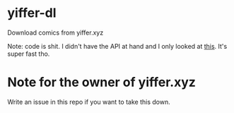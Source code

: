 # yiffer-dl
Download comics from yiffer.xyz

Note: code is shit. I didn't have the API at hand and I only looked at [this](https://github.com/LyfeV/yiffer-dl).
It's super fast tho.

# Note for the owner of yiffer.xyz
Write an issue in this repo if you want to take this down.
